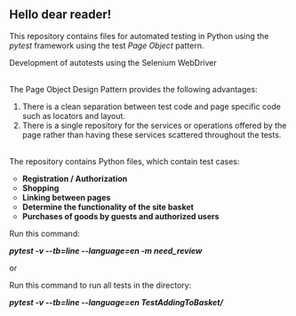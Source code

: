 <h2>Hello dear reader!</h2>

<p>This repository contains files for automated testing in Python using the <em>pytest</em> framework using the test <em>Page Object</em> pattern.
<br>
<p>Development of autotests using the Selenium WebDriver</p>
<br>
The Page Object Design Pattern provides the following advantages:
<ul>
<li style="list-style: decimal">There is a clean separation between test code and page specific code such as locators and layout.
<li style="list-style: decimal">There is a single repository for the services or operations offered by the page rather than having these services scattered throughout the tests.
</ul>
<br>
The repository contains Python files, which contain test cases:
<b>
<ul> 
<li style="list-style: circle">Registration / Authorization
<li style="list-style: circle">Shopping
<li style="list-style: circle">Linking between pages
<li style="list-style: circle">Determine the functionality of the site basket
<li style="list-style: circle">Purchases of goods by guests and authorized users</b>
</ul>

<p>Run this command:</p>
<em><b>pytest -v --tb=line --language=en -m need_review</em></b>

or

<p>Run this command to run all tests in the directory:</p>
<em><b>pytest -v --tb=line --language=en TestAddingToBasket/</em></b>
